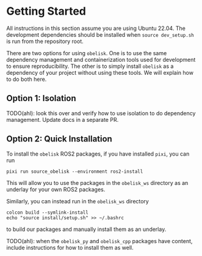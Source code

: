 # Getting Started
All instructions in this section assume you are using Ubuntu 22.04. The development dependencies should be installed when `source dev_setup.sh` is run from the repository root.

There are two options for using `obelisk`. One is to use the same dependency management and containerization tools used for development to ensure reproducibility. The other is to simply install `obelisk` as a dependency of your project without using these tools. We will explain how to do both here.

## Option 1: Isolation
TODO(ahl): look this over and verify how to use isolation to do dependency management. Update docs in a separate PR.
<!-- Once you have cloned this repository, you can run in the repo root:
```
docker compose -f docker/docker-compose.yml run --build obelisk
```
This will load a Docker container with the repository root mounted into the container.

If your downstream package is managed with `pixi`, you can install `obelisk` by [specifying the link to this repository](https://pixi.sh/latest/reference/project_configuration/#version-specification) in your `pixi.toml` file. -->

## Option 2: Quick Installation
To install the `obelisk` ROS2 packages, if you have installed `pixi`, you can run
```
pixi run source_obelisk --environment ros2-install
```
This will allow you to use the packages in the `obelisk_ws` directory as an underlay for your own ROS2 packages.

Similarly, you can instead run in the `obelisk_ws` directory
```
colcon build --symlink-install
echo "source install/setup.sh" >> ~/.bashrc
```
to build our packages and manually install them as an underlay.

TODO(ahl): when the `obelisk_py` and `obelisk_cpp` packages have content, include instructions for how to install them as well.
